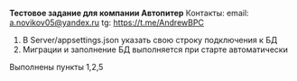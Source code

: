 **Тестовое задание для компании Автопитер**
Контакты:
email: a.novikov05@yandex.ru
tg: https://t.me/AndrewBPC


1. В Server/appsettings.json указать свою строку подключения к БД
2. Миграции и заполнение БД выполняется при старте автоматически

Выполнены пункты 1,2,5

